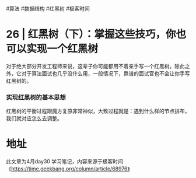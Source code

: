 #算法 #数据结构 #红黑树 #极客时间 

# 26 | 红黑树（下）：掌握这些技巧，你也可以实现一个红黑树

对于绝大部分开发工程师来说，这辈子你可能都用不着亲手写一个红黑树。除此之外，它对于算法面试也几乎没什么用，一般情况下，靠谱的面试官也不会让你手写红黑树的。

###  实现红黑树的基本思想
红黑树的平衡过程跟魔方复原非常神似，大致过程就是：遇到什么样的节点排布，我们就对应怎么去调整。

	


# 地址

此文章为4月day30 学习笔记，内容来源于极客时间《https://time.geekbang.org/column/article/68976》